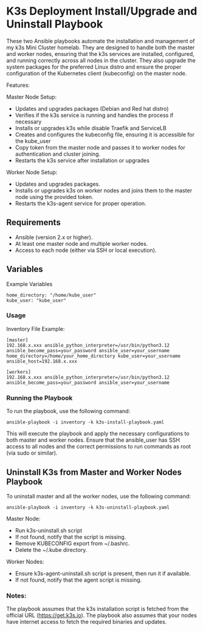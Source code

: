 # K3s Deployment Install/Upgrade and Uninstall Playbook

These two Ansible playbooks automate the installation and management of my k3s Mini Cluster homelab. They are designed to handle both the master and worker nodes, ensuring that the k3s services are installed, configured, and running correctly across all nodes in the cluster. They also upgrade the system packages for the preferred Linux distro and ensure the proper configuration of the Kubernetes client (kubeconfig) on the master node.

Features:

Master Node Setup:
- Updates and upgrades packages (Debian and Red hat distro)
- Verifies if the k3s service is running and handles the process if necessary
- Installs or upgrades k3s while disable Traefik and ServiceLB
- Creates and configures the kubeconfig file, ensuring it is accessible for the kube_user
- Copy token from the master node and passes it to worker nodes for authentication and cluster joining.
- Restarts the k3s service after installation or upgrades
        
Worker Node Setup:
- Updates and upgrades packages.
- Installs or upgrades k3s on worker nodes and joins them to the master node using the provided token.
- Restarts the k3s-agent service for proper operation.

## Requirements

- Ansible (version 2.x or higher).
- At least one master node and multiple worker nodes.
- Access to each node (either via SSH or local execution).

## Variables

Example Variables

    home_directory: "/home/kube_user"
    kube_user: "kube_user"

### Usage

Inventory File Example:

    [master]
    192.168.x.xxx ansible_python_interpreter=/usr/bin/python3.12 ansible_become_pass=your_password ansible_user=your_username home_directory=/home/your_home_directory kube_user=your_username ansible_host=192.168.x.xxx

    [workers]
    192.168.x.xxx ansible_python_interpreter=/usr/bin/python3.12 ansible_become_pass=your_password ansible_user=your_username 

### Running the Playbook

To run the playbook, use the following command:

    ansible-playbook -i inventory -k k3s-install-playbook.yaml

This will execute the playbook and apply the necessary configurations to both master and worker nodes.
Ensure that the ansible_user has SSH access to all nodes and the correct permissions to run commands as root (via sudo or similar).

## Uninstall K3s from Master and Worker Nodes Playbook

To uninstall master and all the worker nodes, use the following command:

    ansible-playbook -i inventory -k k3s-uninstall-playbook.yaml

Master Node:

- Run k3s-uninstall.sh script
- If not found, notify that the script is missing.
- Remove KUBECONFIG export from ~/.bashrc.
- Delete the ~/.kube directory.

Worker Nodes:

- Ensure k3s-agent-uninstall.sh script is present, then run it if available.
- If not found, notify that the agent script is missing.

### Notes:

The playbook assumes that the k3s installation script is fetched from the official URL (https://get.k3s.io).
The playbook also assumes that your nodes have internet access to fetch the required binaries and updates.
